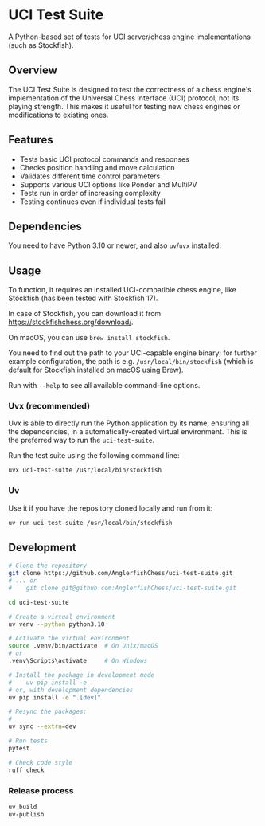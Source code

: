 # UCI Test Suite

A Python-based set of tests for UCI server/chess engine implementations (such as Stockfish).

## Overview

The UCI Test Suite is designed to test the correctness of a chess engine's implementation of the Universal Chess Interface (UCI) protocol, not its playing strength. This makes it useful for testing new chess engines or modifications to existing ones.

## Features

- Tests basic UCI protocol commands and responses
- Checks position handling and move calculation
- Validates different time control parameters
- Supports various UCI options like Ponder and MultiPV
- Tests run in order of increasing complexity
- Testing continues even if individual tests fail

## Dependencies

You need to have Python 3.10 or newer, and also `uv`/`uvx` installed.

## Usage

To function, it requires an installed UCI-compatible chess engine, like Stockfish (has been tested with Stockfish 17).

In case of Stockfish, you can download it from https://stockfishchess.org/download/.

On macOS, you can use `brew install stockfish`.

You need to find out the path to your UCI-capable engine binary; for further example configuration, the path is e.g. `/usr/local/bin/stockfish` (which is default for Stockfish installed on macOS using Brew).

Run with `--help` to see all available command-line options.

### Uvx (recommended)

Uvx is able to directly run the Python application by its name, ensuring all the dependencies, in a automatically-created virtual environment.
This is the preferred way to run the `uci-test-suite`.

Run the test suite using the following command line:

```sh
uvx uci-test-suite /usr/local/bin/stockfish
```

### Uv

Use it if you have the repository cloned locally and run from it:

```sh
uv run uci-test-suite /usr/local/bin/stockfish
```

## Development

```bash
# Clone the repository
git clone https://github.com/AnglerfishChess/uci-test-suite.git
# ... or
#    git clone git@github.com:AnglerfishChess/uci-test-suite.git

cd uci-test-suite

# Create a virtual environment
uv venv --python python3.10

# Activate the virtual environment
source .venv/bin/activate  # On Unix/macOS
# or
.venv\Scripts\activate     # On Windows

# Install the package in development mode
#    uv pip install -e .
# or, with development dependencies
uv pip install -e ".[dev]"

# Resync the packages:
#
uv sync --extra=dev

# Run tests
pytest

# Check code style
ruff check
```

### Release process

```bash
uv build
uv-publish
```
